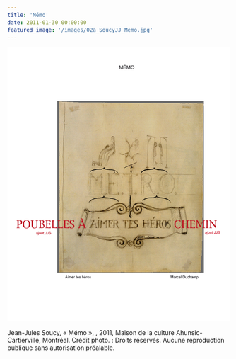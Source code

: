 ```yaml
---
title: 'Mémo'
date: 2011-01-30 00:00:00
featured_image: '/images/02a_SoucyJJ_Memo.jpg'
---
```


![](/images/02a_SoucyJJ_Memo.jpg)

Jean-Jules Soucy, « Mémo », , 2011, Maison de la culture Ahunsic-Cartierville, Montréal. Crédit photo. : Droits réservés. Aucune reproduction publique sans autorisation préalable.
